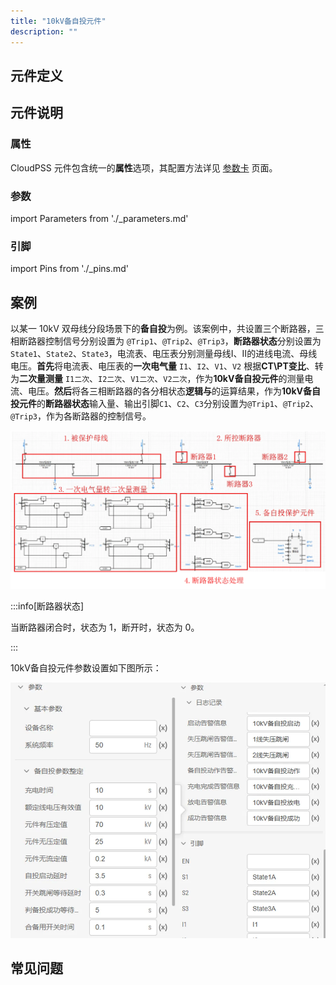 ```yaml
---
title: "10kV备自投元件"
description: ""
---
```


## 元件定义

## 元件说明



### 属性

CloudPSS 元件包含统一的**属性**选项，其配置方法详见 [参数卡](docs/documents/software/10-xstudio/20-simstudio/40-workbench/20-function-zone/30-design-tab/30-param-panel/index.md) 页面。

### 参数

import Parameters from './_parameters.md'

<Parameters/>

### 引脚

import Pins from './_pins.md'

<Pins/>

## 案例

以某一 10kV 双母线分段场景下的**备自投**为例。该案例中，共设置三个断路器，三相断路器控制信号分别设置为 `@Trip1`、`@Trip2`、`@Trip3`，**断路器状态**分别设置为 `State1`、`State2`、`State3`，电流表、电压表分别测量母线Ⅰ、Ⅱ的进线电流、母线电压。**首先**将电流表、电压表的**一次电气量** `I1`、`I2`、`V1`、`V2` 根据**CT\PT变比**、转为**二次量测量** `I1二次`、`I2二次`、`V1二次`、`V2二次`，作为**10kV备自投元件**的测量电流、电压。**然后**将各三相断路器的各分相状态**逻辑与**的运算结果，作为**10kV备自投元件**的**断路器状态**输入量、输出引脚`C1`、`C2`、`C3`分别设置为`@Trip1`、`@Trip2`、`@Trip3`，作为各断路器的控制信号。


 ![10kV备自投元件使用案例](./_10kv_bzt.png)

 :::info[断路器状态]

当断路器闭合时，状态为 1，断开时，状态为 0。

:::

10kV备自投元件参数设置如下图所示：

 ![10kV备自投元件参数设置](./_config.png)

## 常见问题

